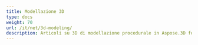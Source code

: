 ```yaml
---
title: Modellazione 3D
type: docs
weight: 70
url: /it/net/3d-modeling/
description: Articoli su 3D di modellazione procedurale in Aspose.3D for .NET.
---
```

